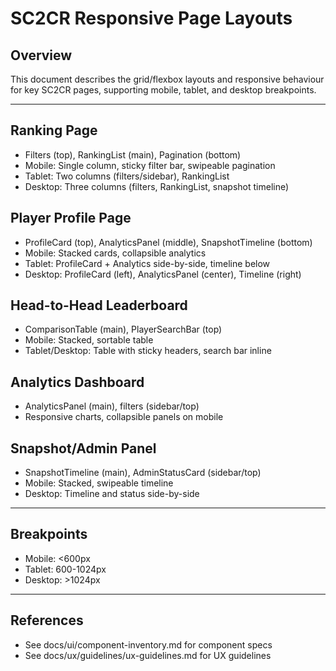 # SC2CR Responsive Page Layouts

## Overview
This document describes the grid/flexbox layouts and responsive behaviour for key SC2CR pages, supporting mobile, tablet, and desktop breakpoints.

---

## Ranking Page
- Filters (top), RankingList (main), Pagination (bottom)
- Mobile: Single column, sticky filter bar, swipeable pagination
- Tablet: Two columns (filters/sidebar), RankingList
- Desktop: Three columns (filters, RankingList, snapshot timeline)

## Player Profile Page
- ProfileCard (top), AnalyticsPanel (middle), SnapshotTimeline (bottom)
- Mobile: Stacked cards, collapsible analytics
- Tablet: ProfileCard + Analytics side-by-side, timeline below
- Desktop: ProfileCard (left), AnalyticsPanel (center), Timeline (right)

## Head-to-Head Leaderboard
- ComparisonTable (main), PlayerSearchBar (top)
- Mobile: Stacked, sortable table
- Tablet/Desktop: Table with sticky headers, search bar inline

## Analytics Dashboard
- AnalyticsPanel (main), filters (sidebar/top)
- Responsive charts, collapsible panels on mobile

## Snapshot/Admin Panel
- SnapshotTimeline (main), AdminStatusCard (sidebar/top)
- Mobile: Stacked, swipeable timeline
- Desktop: Timeline and status side-by-side

---

## Breakpoints
- Mobile: <600px
- Tablet: 600-1024px
- Desktop: >1024px

---

## References
- See docs/ui/component-inventory.md for component specs
- See docs/ux/guidelines/ux-guidelines.md for UX guidelines
